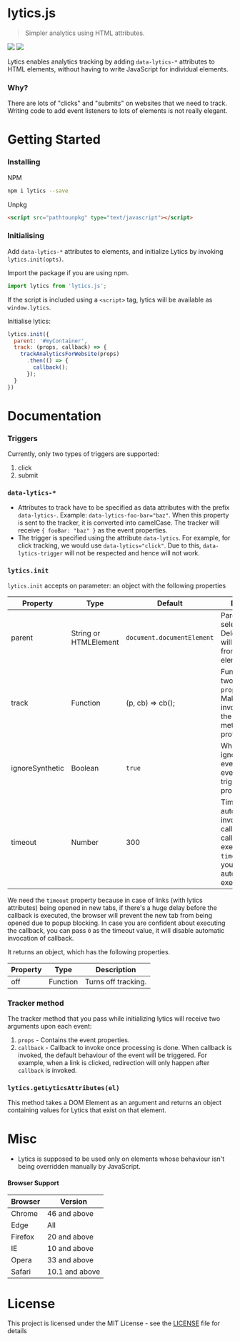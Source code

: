 # lytics.js
> Simpler analytics using HTML attributes.

<a href="https://www.npmjs.com/package/lytics.js" alt="npm"><img src="https://img.shields.io/npm/v/lytics.js.svg" /></a> <a href="https://github.com/razorpay/lytics.js/tree/master/LICENSE" alt="license"><img src="https://img.shields.io/github/license/razorpay/lytics.js.svg" /></a>

Lytics enables analytics tracking by adding `data-lytics-*` attributes to HTML elements, without having to write JavaScript for individual elements.

### Why?

There are lots of "clicks" and "submits" on websites that we need to track. Writing code to add event listeners to lots of elements is not really elegant.

# Getting Started

### Installing

NPM
```bash
npm i lytics --save
```

Unpkg
```html
<script src="pathtounpkg" type="text/javascript"></script>
```

### Initialising

Add `data-lytics-*` attributes to elements, and initialize Lytics by invoking `lytics.init(opts)`.

Import the package if you are using npm.

```js
import lytics from 'lytics.js';
```

If the script is included using a `<script>` tag, lytics will be available as `window.lytics`.

Initialise lytics:
```js
lytics.init({
  parent: '#myContainer',
  track: (props, callback) => {
    trackAnalyticsForWebsite(props)
      .then(() => {
        callback();
      });
  }
})
```

# Documentation

### Triggers

Currently, only two types of triggers are supported:
1. click
2. submit

### `data-lytics-*`

- Attributes to track have to be specified as data attributes with the prefix `data-lytics-`. Example: `data-lytics-foo-bar="baz"`. When this property is sent to the tracker, it is converted into camelCase. The tracker will receive `{ fooBar: "baz" }` as the event properties.
- The trigger is specified using the attribute `data-lytics`. For example, for click tracking, we would use `data-lytics="click"`. Due to this, `data-lytics-trigger` will not be respected and hence will not work.

### `lytics.init`

`lytics.init` accepts on parameter: an object with the following properties

| Property | Type | Default | Description |
| --- | --- | --- | --- |
| parent | String or HTMLElement | `document.documentElement` | Parent element or selector. Delegated events will be listened from this element. |
| track | Function | (p, cb) => cb(); | Function that gets two parameters: `props`, `callback`. Make sure to invoke callback in the tracking method that you provide. |
| ignoreSynthetic | Boolean | `true` | Whether or not to ignore synthetic events. Synthetic events are events triggered programmatically. |
| timeout | Number | 300 | Timeout for automatic invocation of callback. If the callback isn't executed within `timeout` ms by you, it will automatically be executed.

We need the `timeout` property because in case of links (with lytics attributes) being opened in new tabs, if there's a huge delay before the callback is executed, the browser will prevent the new tab from being opened due to popup blocking. In case you are confident about executing the callback, you can pass `0` as the timeout value, it will disable automatic invocation of callback.

It returns an object, which has the following properties.

| Property | Type | Description |
| --- | --- | --- |
| off | Function | Turns off tracking. |

### Tracker method

The tracker method that you pass while initializing lytics will receive two arguments upon each event:
1. `props` - Contains the event properties.
2. `callback` - Callback to invoke once processing is done. When callback is invoked, the default behaviour of the event will be triggered. For example, when a link is clicked, redirection will only happen after `callback` is invoked.

### `lytics.getLyticsAttributes(el)`

This method takes a DOM Element as an argument and returns an object containing values for Lytics that exist on that element.

# Misc

- Lytics is supposed to be used only on elements whose behaviour isn't being overridden manually by JavaScript.

#### Browser Support

| Browser | Version |
| --- | --- |
| Chrome | 46 and above |
| Edge | All |
| Firefox | 20 and above |
| IE | 10 and above |
| Opera | 33 and above |
| Safari | 10.1 and above |

# License

This project is licensed under the MIT License - see the [LICENSE](LICENSE) file for details
